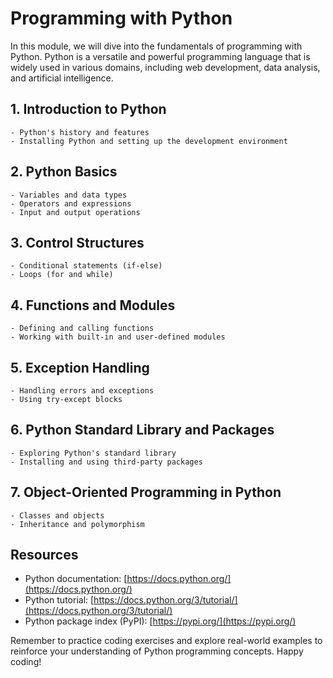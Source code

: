 # Programming with Python

In this module, we will dive into the fundamentals of programming with Python. Python is a versatile and powerful programming language that is widely used in various domains, including web development, data analysis, and artificial intelligence.

## 1. Introduction to Python
    - Python's history and features
    - Installing Python and setting up the development environment

## 2. Python Basics
    - Variables and data types
    - Operators and expressions
    - Input and output operations

## 3. Control Structures
    - Conditional statements (if-else)
    - Loops (for and while)

## 4. Functions and Modules
    - Defining and calling functions
    - Working with built-in and user-defined modules

## 5. Exception Handling
    - Handling errors and exceptions
    - Using try-except blocks

## 6. Python Standard Library and Packages
    - Exploring Python's standard library
    - Installing and using third-party packages

## 7. Object-Oriented Programming in Python
    - Classes and objects
    - Inheritance and polymorphism

## Resources

- Python documentation: [https://docs.python.org/](https://docs.python.org/)
- Python tutorial: [https://docs.python.org/3/tutorial/](https://docs.python.org/3/tutorial/)
- Python package index (PyPI): [https://pypi.org/](https://pypi.org/)

Remember to practice coding exercises and explore real-world examples to reinforce your understanding of Python programming concepts. Happy coding!
